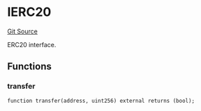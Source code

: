# IERC20
[Git Source](https://github.com/NaniDAO/accounts/blob/2b176650c1c7dc3fb29490114f14dad2292d0d08/src/validators/PaymentValidator.sol)

ERC20 interface.


## Functions
### transfer


```solidity
function transfer(address, uint256) external returns (bool);
```


